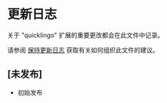 # 更新日志

关于 "quicklingo" 扩展的重要更改都会在此文件中记录。

请参阅 [保持更新日志](http://keepachangelog.com/) 获取有关如何组织此文件的建议。

## [未发布]

- 初始发布